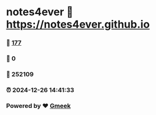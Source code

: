 # notes4ever :link: https://notes4ever.github.io 
### :page_facing_up: [177](https://notes4ever.github.io/tag.html) 
### :speech_balloon: 0 
### :hibiscus: 252109 
### :alarm_clock: 2024-12-26 14:41:33 
### Powered by :heart: [Gmeek](https://github.com/Meekdai/Gmeek)
